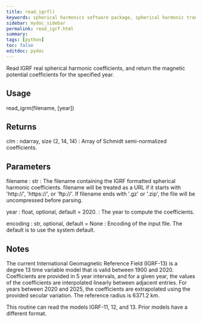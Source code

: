 ```yaml
---
title: read_igrf()
keywords: spherical harmonics software package, spherical harmonic transform, legendre functions, multitaper spectral analysis, Python, gravity, magnetic field
sidebar: mydoc_sidebar
permalink: read_igrf.html
summary:
tags: [python]
toc: false
editdoc: pydoc
---
```


Read IGRF real spherical harmonic coefficients, and return the magnetic
potential coefficients for the specified year.

## Usage

read_igrm(filename, [year])

## Returns

clm : ndarray, size (2, 14, 14)
:   Array of Schmidt semi-normalized coefficients.

## Parameters

filename : str
:   The filename containing the IGRF formatted spherical harmonic
    coefficients. filename will be treated as a URL if it starts with
    'http://', 'https://', or 'ftp://'. If filename ends with '.gz' or
    '.zip', the file will be uncompressed before parsing.

year : float, optional, default = 2020.
:   The year to compute the coefficients.

encoding : str, optional, default = None
:   Encoding of the input file. The default is to use the system default.

## Notes

The current International Geomagnetic Reference Field (IGRF-13) is a
degree 13 time variable model that is valid between 1900 and 2020.
Coefficients are provided in 5 year intervals, and for a given year, the
values of the coefficients are interpolated linearly between adjacent
entries. For years between 2020 and 2025, the coefficients are extrapolated
using the provided secular variation. The reference radius is 6371.2 km.

This routine can read the models IGRF-11, 12, and 13. Prior models have a
different format.


